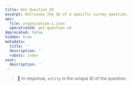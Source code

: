 ```yaml
---
title: Get Question ID
excerpt: Retrieves the ID of a specific survey question.
api:
  file: organization-1.json
  operationId: get-question-id
deprecated: false
hidden: true
metadata:
  title: ''
  description: ''
  robots: index
next:
  description: ''
---
```

> 📘 In response, `entity` is the unique ID of the question.
